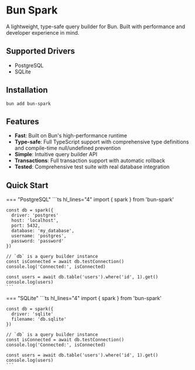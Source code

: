 # Bun Spark

A lightweight, type-safe query builder for Bun. Built with performance and developer experience in mind.

## Supported Drivers

- PostgreSQL
- SQLite

## Installation

```
bun add bun-spark
```

## Features

- **Fast**: Built on Bun's high-performance runtime
- **Type-safe**: Full TypeScript support with comprehensive type definitions and compile-time null/undefined prevention
- **Simple**: Intuitive query builder API
- **Transactions**: Full transaction support with automatic rollback
- **Tested**: Comprehensive test suite with real database integration


## Quick Start

=== "PostgreSQL"
    ```ts hl_lines="4"
    import { spark } from 'bun-spark'

    const db = spark({
      driver: 'postgres'
      host: 'localhost',
      port: 5432,
      database: 'my_database',
      username: 'postgres',
      password: 'password'
    })

    // `db` is a query builder instance
    const isConnected = await db.testConnection()
    console.log('Connected:', isConnected)

    const users = await db.table('users').where('id', 1).get()
    console.log(users)
    ```

=== "SQLite"
    ```ts  hl_lines="4"
    import { spark } from 'bun-spark'

    const db = spark({
      driver: 'sqlite'
      filename: 'db.sqlite'
    })

    // `db` is a query builder instance
    const isConnected = await db.testConnection()
    console.log('Connected:', isConnected)

    const users = await db.table('users').where('id', 1).get()
    console.log(users)
    ```